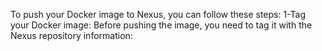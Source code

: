 To push your Docker image to Nexus, you can follow these steps:
1-Tag your Docker image: Before pushing the image, you need to tag it with the Nexus repository information:
 